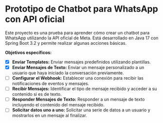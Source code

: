 # Prototipo de Chatbot para WhatsApp con API oficial

Este proyecto es una prueba para aprender cómo crear un chatbot para WhatsApp utilizando la API oficial de Meta. Está desarrollado en Java 17 con Spring Boot 3.2 y permite realizar algunas acciones básicas.

**Objetivos específicos:**

- [X] **Enviar Templates:** Enviar mensajes predefinidos utilizando plantillas.
- [X] **Enviar Mensajes de Texto:** Enviar un mensaje personalizado a un usuario que haya iniciado la conversación previamente.
- [ ] **Configurar el Webhook:** Establecer una conexión para recibir las notificaciones de eventos y mensajes.
- [ ] **Recibir Mensajes:** Identificar el tipo de mensaje recibido y acceder a su contenido si es de texto.
- [ ] **Responder Mensajes de Texto:** Responder a un mensaje de texto incluyendo el contenido del mensaje recibido.
- [ ] **Solicitar datos uno a uno:** Solicitar una serie de datos a un usuario y mostrarlos en un mensaje al finalizar.
